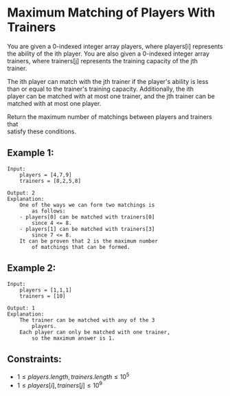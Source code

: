 # Maximum Matching of Players With Trainers

You are given a 0-indexed integer array players, where players[i] represents  
the ability of the ith player. You are also given a 0-indexed integer array  
trainers, where trainers[j] represents the training capacity of the jth  
trainer.

The ith player can match with the jth trainer if the player's ability is less  
than or equal to the trainer's training capacity. Additionally, the ith  
player can be matched with at most one trainer, and the jth trainer can be  
matched with at most one player.

Return the maximum number of matchings between players and trainers that  
satisfy these conditions.

 

## Example 1:

    Input: 
        players = [4,7,9]
        trainers = [8,2,5,8]

    Output: 2
    Explanation:
        One of the ways we can form two matchings is 
            as follows:
        - players[0] can be matched with trainers[0] 
            since 4 <= 8.
        - players[1] can be matched with trainers[3] 
            since 7 <= 8.
        It can be proven that 2 is the maximum number 
            of matchings that can be formed.

## Example 2:

    Input: 
        players = [1,1,1]
        trainers = [10]

    Output: 1
    Explanation:
        The trainer can be matched with any of the 3 
            players.
        Each player can only be matched with one trainer, 
            so the maximum answer is 1.
        
        

## Constraints:

* $1 \le players.length, trainers.length \le 10^5$
* $1 \le players[i], trainers[j] \le 10^9$

